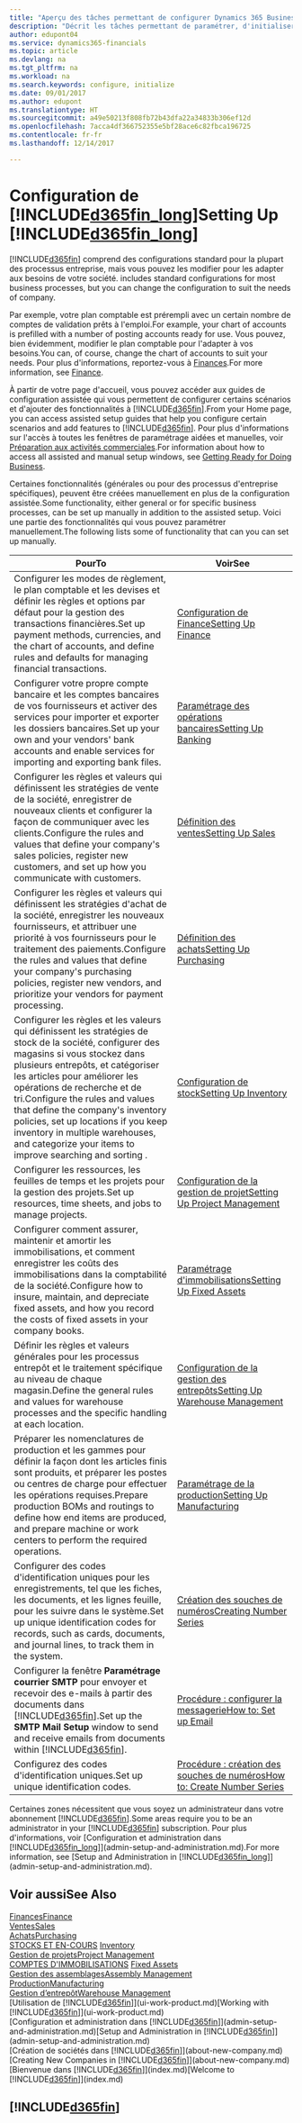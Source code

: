 ```yaml
---
title: "Aperçu des tâches permettant de configurer Dynamics 365 Business edition | Microsoft Docs"
description: "Décrit les tâches permettant de paramétrer, d'initialiser, et de configurer Dynamics 365 Business edition selon vos besoins."
author: edupont04
ms.service: dynamics365-financials
ms.topic: article
ms.devlang: na
ms.tgt_pltfrm: na
ms.workload: na
ms.search.keywords: configure, initialize
ms.date: 09/01/2017
ms.author: edupont
ms.translationtype: HT
ms.sourcegitcommit: a49e50213f808fb72b43dfa22a34833b306ef12d
ms.openlocfilehash: 7acca4df366752355e5bf28ace6c82fbca196725
ms.contentlocale: fr-fr
ms.lasthandoff: 12/14/2017

---
```

# <a name="setting-up-included365finlongincludesd365finlongmdmd"></a><span data-ttu-id="be714-103">Configuration de [!INCLUDE[d365fin_long](includes/d365fin_long_md.md)]</span><span class="sxs-lookup"><span data-stu-id="be714-103">Setting Up [!INCLUDE[d365fin_long](includes/d365fin_long_md.md)]</span></span>
[!INCLUDE[d365fin](includes/d365fin_md.md)]<span data-ttu-id="be714-104"> comprend des configurations standard pour la plupart des processus entreprise, mais vous pouvez les modifier pour les adapter aux besoins de votre société.</span><span class="sxs-lookup"><span data-stu-id="be714-104"> includes standard configurations for most business processes, but you can change the configuration to suit the needs of company.</span></span>

<span data-ttu-id="be714-105">Par exemple, votre plan comptable est prérempli avec un certain nombre de comptes de validation prêts à l'emploi.</span><span class="sxs-lookup"><span data-stu-id="be714-105">For example, your chart of accounts is prefilled with a number of posting accounts ready for use.</span></span> <span data-ttu-id="be714-106">Vous pouvez, bien évidemment, modifier le plan comptable pour l'adapter à vos besoins.</span><span class="sxs-lookup"><span data-stu-id="be714-106">You can, of course, change the chart of accounts to suit your needs.</span></span> <span data-ttu-id="be714-107">Pour plus d'informations, reportez-vous à [Finances](finance.md).</span><span class="sxs-lookup"><span data-stu-id="be714-107">For more information, see [Finance](finance.md).</span></span>

<span data-ttu-id="be714-108">À partir de votre page d'accueil, vous pouvez accéder aux guides de configuration assistée qui vous permettent de configurer certains scénarios et d'ajouter des fonctionnalités à [!INCLUDE[d365fin](includes/d365fin_md.md)].</span><span class="sxs-lookup"><span data-stu-id="be714-108">From your Home page, you can access assisted setup guides that help you configure certain scenarios and add features to [!INCLUDE[d365fin](includes/d365fin_md.md)].</span></span> <span data-ttu-id="be714-109">Pour plus d'informations sur l'accès à toutes les fenêtres de paramétrage aidées et manuelles, voir [Préparation aux activités commerciales](ui-get-ready-business.md).</span><span class="sxs-lookup"><span data-stu-id="be714-109">For information about how to access all assisted and manual setup windows, see [Getting Ready for Doing Business](ui-get-ready-business.md).</span></span>

<span data-ttu-id="be714-110">Certaines fonctionnalités (générales ou pour des processus d'entreprise spécifiques), peuvent être créées manuellement en plus de la configuration assistée.</span><span class="sxs-lookup"><span data-stu-id="be714-110">Some functionality, either general or for specific business processes, can be set up manually in addition to the assisted setup.</span></span> <span data-ttu-id="be714-111">Voici une partie des fonctionnalités qui vous pouvez paramétrer manuellement.</span><span class="sxs-lookup"><span data-stu-id="be714-111">The following lists some of functionality that can you can set up manually.</span></span>

| <span data-ttu-id="be714-112">Pour</span><span class="sxs-lookup"><span data-stu-id="be714-112">To</span></span> | <span data-ttu-id="be714-113">Voir</span><span class="sxs-lookup"><span data-stu-id="be714-113">See</span></span> |
| --- | --- |
| <span data-ttu-id="be714-114">Configurer les modes de règlement, le plan comptable et les devises et définir les règles et options par défaut pour la gestion des transactions financières.</span><span class="sxs-lookup"><span data-stu-id="be714-114">Set up payment methods, currencies, and the chart of accounts, and define rules and defaults for managing financial transactions.</span></span> |[<span data-ttu-id="be714-115">Configuration de Finance</span><span class="sxs-lookup"><span data-stu-id="be714-115">Setting Up Finance</span></span>](finance-setup-finance.md) |
| <span data-ttu-id="be714-116">Configurer votre propre compte bancaire et les comptes bancaires de vos fournisseurs et activer des services pour importer et exporter les dossiers bancaires.</span><span class="sxs-lookup"><span data-stu-id="be714-116">Set up your own and your vendors' bank accounts and enable services for importing and exporting bank files.</span></span> |[<span data-ttu-id="be714-117">Paramétrage des opérations bancaires</span><span class="sxs-lookup"><span data-stu-id="be714-117">Setting Up Banking</span></span>](bank-setup-banking.md) |
| <span data-ttu-id="be714-118">Configurer les règles et valeurs qui définissent les stratégies de vente de la société, enregistrer de nouveaux clients et configurer la façon de communiquer avec les clients.</span><span class="sxs-lookup"><span data-stu-id="be714-118">Configure the rules and values that define your company's sales policies, register new customers, and set up how you communicate with customers.</span></span> |[<span data-ttu-id="be714-119">Définition des ventes</span><span class="sxs-lookup"><span data-stu-id="be714-119">Setting Up Sales</span></span>](sales-setup-sales.md) |
| <span data-ttu-id="be714-120">Configurer les règles et valeurs qui définissent les stratégies d'achat de la société, enregistrer les nouveaux fournisseurs, et attribuer une priorité à vos fournisseurs pour le traitement des paiements.</span><span class="sxs-lookup"><span data-stu-id="be714-120">Configure the rules and values that define your company's purchasing policies, register new vendors, and prioritize your vendors for payment processing.</span></span> |[<span data-ttu-id="be714-121">Définition des achats</span><span class="sxs-lookup"><span data-stu-id="be714-121">Setting Up Purchasing</span></span>](purchasing-setup-purchasing.md) |
| <span data-ttu-id="be714-122">Configurer les règles et les valeurs qui définissent les stratégies de stock de la société, configurer des magasins si vous stockez dans plusieurs entrepôts, et catégoriser les articles pour améliorer les opérations de recherche et de tri.</span><span class="sxs-lookup"><span data-stu-id="be714-122">Configure the rules and values that define the company's inventory policies, set up locations if you keep inventory in multiple warehouses, and categorize your items to improve searching and sorting .</span></span> |[<span data-ttu-id="be714-123">Configuration de stock</span><span class="sxs-lookup"><span data-stu-id="be714-123">Setting Up Inventory</span></span>](inventory-setup-inventory.md) |
| <span data-ttu-id="be714-124">Configurer les ressources, les feuilles de temps et les projets pour la gestion des projets.</span><span class="sxs-lookup"><span data-stu-id="be714-124">Set up resources, time sheets, and jobs to manage projects.</span></span> |[<span data-ttu-id="be714-125">Configuration de la gestion de projet</span><span class="sxs-lookup"><span data-stu-id="be714-125">Setting Up Project Management</span></span>](projects-setup-projects.md) |
| <span data-ttu-id="be714-126">Configurer comment assurer, maintenir et amortir les immobilisations, et comment enregistrer les coûts des immobilisations dans la comptabilité de la société.</span><span class="sxs-lookup"><span data-stu-id="be714-126">Configure how to insure, maintain, and depreciate fixed assets, and how you record the costs of fixed assets in your company books.</span></span> |[<span data-ttu-id="be714-127">Paramétrage d'immobilisations</span><span class="sxs-lookup"><span data-stu-id="be714-127">Setting Up Fixed Assets</span></span>](fa-setup.md) |
|<span data-ttu-id="be714-128">Définir les règles et valeurs générales pour les processus entrepôt et le traitement spécifique au niveau de chaque magasin.</span><span class="sxs-lookup"><span data-stu-id="be714-128">Define the general rules and values for warehouse processes and the specific handling at each location.</span></span>|[<span data-ttu-id="be714-129">Configuration de la gestion des entrepôts</span><span class="sxs-lookup"><span data-stu-id="be714-129">Setting Up Warehouse Management</span></span>](warehouse-setup-warehouse.md)|
|<span data-ttu-id="be714-130">Préparer les nomenclatures de production et les gammes pour définir la façon dont les articles finis sont produits, et préparer les postes ou centres de charge pour effectuer les opérations requises.</span><span class="sxs-lookup"><span data-stu-id="be714-130">Prepare production BOMs and routings to define how end items are produced, and prepare machine or work centers to perform the required operations.</span></span>|[<span data-ttu-id="be714-131">Paramétrage de la production</span><span class="sxs-lookup"><span data-stu-id="be714-131">Setting Up Manufacturing</span></span>](production-configure-production-processes.md)|
| <span data-ttu-id="be714-132">Configurer des codes d'identification uniques pour les enregistrements, tel que les fiches, les documents, et les lignes feuille, pour les suivre dans le système.</span><span class="sxs-lookup"><span data-stu-id="be714-132">Set up unique identification codes for records, such as cards, documents, and journal lines, to track them in the system.</span></span> |[<span data-ttu-id="be714-133">Création des souches de numéros</span><span class="sxs-lookup"><span data-stu-id="be714-133">Creating Number Series</span></span>](ui-create-number-series.md) |
| <span data-ttu-id="be714-134">Configurer la fenêtre **Paramétrage courrier SMTP** pour envoyer et recevoir des e-mails à partir des documents dans [!INCLUDE[d365fin](includes/d365fin_md.md)].</span><span class="sxs-lookup"><span data-stu-id="be714-134">Set up the **SMTP Mail Setup** window to send and receive emails from documents within [!INCLUDE[d365fin](includes/d365fin_md.md)].</span></span> |[<span data-ttu-id="be714-135">Procédure : configurer la messagerie</span><span class="sxs-lookup"><span data-stu-id="be714-135">How to: Set up Email</span></span>](madeira-how-setup-email.md) |
| <span data-ttu-id="be714-136">Configurez des codes d'identification uniques.</span><span class="sxs-lookup"><span data-stu-id="be714-136">Set up unique identification codes.</span></span> |[<span data-ttu-id="be714-137">Procédure : création des souches de numéros</span><span class="sxs-lookup"><span data-stu-id="be714-137">How to: Create Number Series</span></span>](ui-create-number-series.md) |

<span data-ttu-id="be714-138">Certaines zones nécessitent que vous soyez un administrateur dans votre abonnement [!INCLUDE[d365fin](includes/d365fin_md.md)].</span><span class="sxs-lookup"><span data-stu-id="be714-138">Some areas require you to be an administrator in your [!INCLUDE[d365fin](includes/d365fin_md.md)] subscription.</span></span> <span data-ttu-id="be714-139">Pour plus d'informations, voir [Configuration et administration dans [!INCLUDE[d365fin_long](includes/d365fin_long_md.md)]](admin-setup-and-administration.md).</span><span class="sxs-lookup"><span data-stu-id="be714-139">For more information, see [Setup and Administration in [!INCLUDE[d365fin_long](includes/d365fin_long_md.md)]](admin-setup-and-administration.md).</span></span>  

## <a name="see-also"></a><span data-ttu-id="be714-140">Voir aussi</span><span class="sxs-lookup"><span data-stu-id="be714-140">See Also</span></span>
[<span data-ttu-id="be714-141">Finances</span><span class="sxs-lookup"><span data-stu-id="be714-141">Finance</span></span>](finance.md)  
[<span data-ttu-id="be714-142">Ventes</span><span class="sxs-lookup"><span data-stu-id="be714-142">Sales</span></span>](sales-manage-sales.md)  
[<span data-ttu-id="be714-143">Achats</span><span class="sxs-lookup"><span data-stu-id="be714-143">Purchasing</span></span>](purchasing-manage-purchasing.md)  
<span data-ttu-id="be714-144">[STOCKS ET EN-COURS](inventory-manage-inventory.md)  </span><span class="sxs-lookup"><span data-stu-id="be714-144">[Inventory](inventory-manage-inventory.md)  </span></span>  
[<span data-ttu-id="be714-145">Gestion de projets</span><span class="sxs-lookup"><span data-stu-id="be714-145">Project Management</span></span>](projects-manage-projects.md)  
<span data-ttu-id="be714-146">[COMPTES D'IMMOBILISATIONS](fa-manage.md)  </span><span class="sxs-lookup"><span data-stu-id="be714-146">[Fixed Assets](fa-manage.md)  </span></span>  
[<span data-ttu-id="be714-147">Gestion des assemblages</span><span class="sxs-lookup"><span data-stu-id="be714-147">Assembly Management</span></span>](assembly-assemble-items.md)  
[<span data-ttu-id="be714-148">Production</span><span class="sxs-lookup"><span data-stu-id="be714-148">Manufacturing</span></span>](production-manage-manufacturing.md)  
[<span data-ttu-id="be714-149">Gestion d’entrepôt</span><span class="sxs-lookup"><span data-stu-id="be714-149">Warehouse Management</span></span>](warehouse-manage-warehouse.md)  
<span data-ttu-id="be714-150">[Utilisation de [!INCLUDE[d365fin](includes/d365fin_md.md)]](ui-work-product.md)</span><span class="sxs-lookup"><span data-stu-id="be714-150">[Working with [!INCLUDE[d365fin](includes/d365fin_md.md)]](ui-work-product.md)</span></span>  
<span data-ttu-id="be714-151">[Configuration et administration dans [!INCLUDE[d365fin](includes/d365fin_md.md)]](admin-setup-and-administration.md)</span><span class="sxs-lookup"><span data-stu-id="be714-151">[Setup and Administration in [!INCLUDE[d365fin](includes/d365fin_md.md)]](admin-setup-and-administration.md)</span></span>  
<span data-ttu-id="be714-152">[Création de sociétés dans [!INCLUDE[d365fin](includes/d365fin_md.md)]](about-new-company.md)</span><span class="sxs-lookup"><span data-stu-id="be714-152">[Creating New Companies in [!INCLUDE[d365fin](includes/d365fin_md.md)]](about-new-company.md)</span></span>  
<span data-ttu-id="be714-153">[Bienvenue dans [!INCLUDE[d365fin](includes/d365fin_md.md)]](index.md)</span><span class="sxs-lookup"><span data-stu-id="be714-153">[Welcome to [!INCLUDE[d365fin](includes/d365fin_md.md)]](index.md)</span></span>  

## [!INCLUDE[d365fin](includes/free_trial_md.md)]


